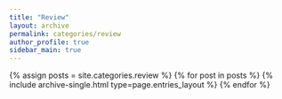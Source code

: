 ```yaml
---
title: "Review"
layout: archive
permalink: categories/review
author_profile: true
sidebar_main: true
---
```



{% assign posts = site.categories.review %}
{% for post in posts %} {% include archive-single.html type=page.entries_layout %} {% endfor %}
